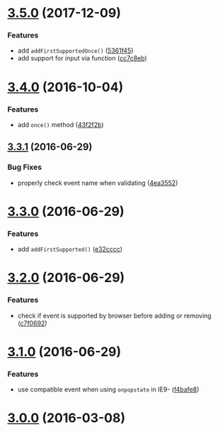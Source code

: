 <a name="3.5.0"></a>
# [3.5.0](https://github.com/fczbkk/event-bridge/compare/v3.4.0...v3.5.0) (2017-12-09)


### Features

* add `addFirstSupportedOnce()` ([5361f45](https://github.com/fczbkk/event-bridge/commit/5361f45))
* add support for input via function ([cc7c8eb](https://github.com/fczbkk/event-bridge/commit/cc7c8eb))



<a name="3.4.0"></a>
# [3.4.0](https://github.com/fczbkk/event-bridge/compare/v3.3.1...v3.4.0) (2016-10-04)


### Features

* add `once()` method ([43f2f2b](https://github.com/fczbkk/event-bridge/commit/43f2f2b))



<a name="3.3.1"></a>
## [3.3.1](https://github.com/fczbkk/event-bridge/compare/v3.3.0...v3.3.1) (2016-06-29)


### Bug Fixes

* properly check event name when validating ([4ea3552](https://github.com/fczbkk/event-bridge/commit/4ea3552))



<a name="3.3.0"></a>
# [3.3.0](https://github.com/fczbkk/event-bridge/compare/v3.2.0...v3.3.0) (2016-06-29)


### Features

* add `addFirstSupported()` ([e32cccc](https://github.com/fczbkk/event-bridge/commit/e32cccc))



<a name="3.2.0"></a>
# [3.2.0](https://github.com/fczbkk/event-bridge/compare/v3.1.0...v3.2.0) (2016-06-29)


### Features

* check if event is supported by browser before adding or removing ([c7f0692](https://github.com/fczbkk/event-bridge/commit/c7f0692))



<a name="3.1.0"></a>
# [3.1.0](https://github.com/fczbkk/event-bridge/compare/v3.0.0...v3.1.0) (2016-06-29)


### Features

* use compatible event when using `onpopstate` in IE9- ([f4bafe8](https://github.com/fczbkk/event-bridge/commit/f4bafe8))



<a name="3.0.0"></a>
# [3.0.0](https://github.com/fczbkk/event-bridge/compare/v2.1.0...v3.0.0) (2016-03-08)




